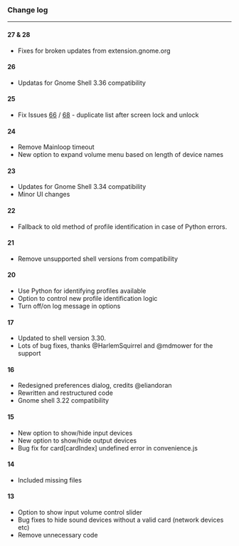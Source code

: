 ### Change log
-----------------------
#### 27 & 28
* Fixes for broken updates from extension.gnome.org

#### 26
* Updatas for Gnome Shell 3.36 compatibility

#### 25
* Fix Issues [66](https://github.com/kgshank/gse-sound-output-device-chooser/issues/66) / [68](https://github.com/kgshank/gse-sound-output-device-chooser/issues/68) - duplicate list after screen lock and unlock 

#### 24
* Remove Mainloop timeout
* New option to expand volume menu based on length of device names

#### 23
* Updates for Gnome Shell 3.34 compatibility
* Minor UI changes

#### 22
* Fallback to old method of profile identification in case of Python errors.

#### 21
* Remove unsupported shell versions from compatibility

#### 20
* Use Python for identifying profiles available
* Option to control new profile identification logic
* Turn off/on log message in options

#### 17
* Updated to shell version 3.30.
* Lots of bug fixes, thanks @HarlemSquirrel and @mdmower for the support

#### 16
* Redesigned preferences dialog, credits @eliandoran
* Rewritten and restructured code
* Gnome shell 3.22 compatibility

#### 15
* New option to show/hide input devices
* New option to show/hide output devices
* Bug fix for card[cardIndex] undefined error in convenience.js

#### 14
* Included missing files

#### 13
* Option to show input volume control slider
* Bug fixes to hide sound devices without a valid card (network devices etc)
* Remove unnecessary code
